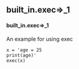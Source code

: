 ## built_in.exec=>_1
#### built_in.exec=>_1
An example for using exec
```
x = 'age = 25
print(age)'
exec(x)
```